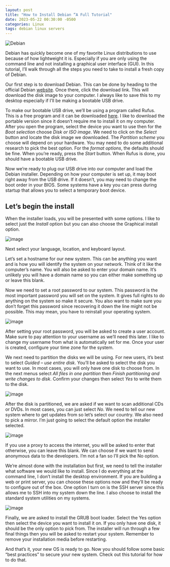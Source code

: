 ```yaml
---
layout: post
title: "How to Install Debian “A Full Tutorial"
date: 2023-05-22 00:30:00 -0500
categories: Linux
tags: debian linux servers
---
```


![Debian](https://carlos.oulman.net/wp-content/uploads/2022/03/debian_gfx.jpg)

Debian has quickly become one of my favorite Linux distributions to use because of how lightweight it is. Especially if you are only using the command line and not installing a graphical user interface (GUI). In this tutorial, I’ll walk through all the steps you need to take to install a fresh copy of Debian.

Our first step is to download Debian. This can be done by heading to the official Debian <a href="https://www.debian.org/" target="_blank">website</a>. Once there, click the download link. This will download the disk image to your computer. I always like to save this to my desktop especially if I’ll be making a bootable USB drive.

To make our bootable USB drive, we’ll be using a program called Rufus. This is a free program and it can be downloaded <a href="https://rufus.ie/en_US/" target="_blank">here</a>. I like to download the portable version since it doesn’t require me to install it on my computer. After you open the program, select the device you want to use then for the *Boot selection* choose *Disk or ISO image*. We need to click on the *Select* button and locate the disk image we downloaded. The *Partition scheme* you choose will depend on your hardware. You may need to do some additional research to pick the best option. For the *format options*, the defaults should be fine. When you’re ready, press the *Start* button. When Rufus is done, you should have a bootable USB drive.

Now we’re ready to plug our USB drive into our computer and load the Debian installer. Depending on how your computer is set up, it may boot right away from the USB drive. If it doesn’t, you may need to change the boot order in your BIOS. Some systems have a key you can press during startup that allows you to select a temporary boot device.

## Let’s begin the install
When the installer loads, you will be presented with some options. I like to select just the *Install* option but you can also choose the Graphical install option.

![image](https://carlos.oulman.net/wp-content/uploads/2021/04/debian-install-01.png)

Next select your language, location, and keyboard layout.

Let’s set a hostname for our new system. This can be anything you want and is how you will identify the system on your network. Think of it like the computer’s name. You will also be asked to enter your domain name. It’s unlikely you will have a domain name so you can either make something up or leave this blank.

Now we need to set a root password to our system. This password is the most important password you will set on the system. It gives full rights to do anything on the system so make it secure. You also want to make sure you don’t forget this password since recovering it down the line might not be possible. This may mean, you have to reinstall your operating system.

![image](https://carlos.oulman.net/wp-content/uploads/2021/04/debian-install-07.png)

After setting your root password, you will be asked to create a user account. Make sure to pay attention to your username as we’ll need this later. I like to change my username from what is automatically set for me. Once your user is created, configure your time zone for the system.

We next need to partition the disks we will be using. For new users, it’s best to select *Guided – use entire disk*. You’ll be asked to select the disk you want to use. In most cases, you will only have one disk to choose from. In the next menus select *All files in one partition* then *Finish partitioning and write changes to disk*. Confirm your changes then select *Yes* to write them to the disk.

![image](https://carlos.oulman.net/wp-content/uploads/2021/04/debian-install-14.png)

After the disk is partitioned, we are asked if we want to scan additional CDs or DVDs. In most cases, you can just select *No*. We need to tell our new system where to get updates from so let’s select our country. We also need to pick a mirror. I’m just going to select the default option the installer selected.

![image](https://carlos.oulman.net/wp-content/uploads/2021/04/debian-install-21.png)

If you use a proxy to access the internet, you will be asked to enter that otherwise, you can leave this blank. We can choose if we want to send anonymous data to the developers. I’m not a fan so I’ll pick the No option.

We’re almost done with the installation but first, we need to tell the installer what software we would like to install. Since I do everything at the command line, I don’t install the desktop environment. If you are building a web or print server, you can choose these options now and they’ll be ready to configure out of the box. One option I turn on is the SSH server since this allows me to SSH into my system down the line. I also choose to install the standard system utilities on my systems.

![image](https://carlos.oulman.net/wp-content/uploads/2021/04/debian-install-24.png)

Finally, we are asked to install the GRUB boot loader. Select the Yes option then select the device you want to install it on. If you only have one disk, it should be the only option to pick from. The installer will run through a few final things then you will be asked to restart your system. Remember to remove your installation media before restarting.

And that’s it, your new OS is ready to go. Now you should follow some basic “best practices” to secure your new system. Check out this tutorial for how to do that.